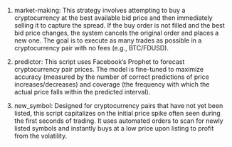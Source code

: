 1) market-making: This strategy involves attempting to buy a cryptocurrency at the best available bid price and then immediately selling it to capture the spread. If the buy order is not filled and the best bid price changes, the system cancels the original order and places a new one. The goal is to execute as many trades as possible in a cryptocurrency pair with no fees (e.g., BTC/FDUSD).

2) predictor: This script uses Facebook’s Prophet to forecast cryptocurrency pair prices. The model is fine-tuned to maximize accuracy (measured by the number of correct predictions of price increases/decreases) and coverage (the frequency with which the actual price falls within the predicted interval).

3) new_symbol: Designed for cryptocurrency pairs that have not yet been listed, this script capitalizes on the initial price spike often seen during the first seconds of trading. It uses automated orders to scan for newly listed symbols and instantly buys at a low price upon listing to profit from the volatility.
